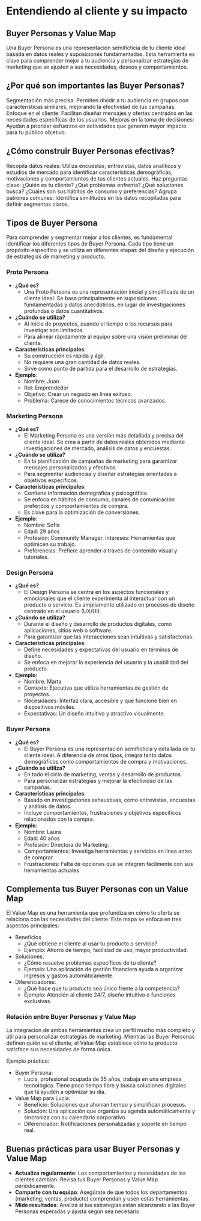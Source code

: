 # Entendiendo al cliente y su impacto

## Buyer Personas y Value Map
Una Buyer Persona es una representación semificticia de tu cliente ideal basada en datos reales y suposiciones fundamentadas. Esta herramienta es clave para comprender mejor a tu audiencia y personalizar estrategias de marketing que se ajusten a sus necesidades, deseos y comportamientos.

## ¿Por qué son importantes las Buyer Personas?
Segmentación más precisa: Permiten dividir a tu audiencia en grupos con características similares, mejorando la efectividad de tus campañas. Enfoque en el cliente: Facilitan diseñar mensajes y ofertas centrados en las necesidades específicas de los usuarios. Mejoras en la toma de decisiones: Ayudan a priorizar esfuerzos en actividades que generen mayor impacto para tu público objetivo.

## ¿Cómo construir Buyer Personas efectivas?
Recopila datos reales: Utiliza encuestas, entrevistas, datos analíticos y estudios de mercado para identificar características demográficas, motivaciones y comportamientos de tus clientes actuales. Haz preguntas clave: ¿Quién es tu cliente? ¿Qué problemas enfrenta? ¿Qué soluciones busca? ¿Cuáles son sus hábitos de consumo y preferencias? Agrupa patrones comunes: Identifica similitudes en los datos recopilados para definir segmentos claros.

## Tipos de Buyer Persona
Para comprender y segmentar mejor a los clientes, es fundamental identificar los diferentes tipos de Buyer Persona. Cada tipo tiene un propósito específico y se utiliza en diferentes etapas del diseño y ejecución de estrategias de marketing y producto.

### Proto Persona
- **¿Qué es?**
    - Una Proto Persona es una representación inicial y simplificada de un cliente ideal. Se basa principalmente en suposiciones fundamentadas y datos anecdóticos, en lugar de investigaciones profundas o datos cuantitativos.
- **¿Cuándo se utiliza?**
    - Al inicio de proyectos, cuando el tiempo o los recursos para investigar son limitados.
    - Para alinear rápidamente al equipo sobre una visión preliminar del cliente.
- **Características principales**:
    - Su construcción es rápida y ágil.
    - No requiere una gran cantidad de datos reales.
    - Sirve como punto de partida para el desarrollo de estrategias.
- **Ejemplo**:
    - Nombre: Juan
    - Rol: Emprendedor
    - Objetivo: Crear un negocio en línea exitoso.
    - Problema: Carece de conocimientos técnicos avanzados.

### Marketing Persona
- **¿Qué es?**
    - El Marketing Persona es una versión más detallada y precisa del cliente ideal. Se crea a partir de datos reales obtenidos mediante investigaciones de mercado, análisis de datos y encuestas.
- **¿Cuándo se utiliza?**
    - En la planificación de campañas de marketing para garantizar mensajes personalizados y efectivos.
    - Para segmentar audiencias y diseñar estrategias orientadas a objetivos específicos.
- **Características principales**:
    - Contiene información demográfica y psicográfica.
    - Se enfoca en hábitos de consumo, canales de comunicación preferidos y comportamientos de compra.
    - Es clave para la optimización de conversiones.
- **Ejemplo**:
    - Nombre: Sofía
    - Edad: 29 años
    - Profesión: Community Manager. Intereses: Herramientas que optimicen su trabajo.
    - Preferencias: Prefiere aprender a través de contenido visual y tutoriales.

### Design Persona
- **¿Qué es?**
    - El Design Persona se centra en los aspectos funcionales y emocionales que el cliente experimenta al interactuar con un producto o servicio. Es ampliamente utilizado en procesos de diseño centrado en el usuario (UX/UI).
- **¿Cuándo se utiliza?**
    - Durante el diseño y desarrollo de productos digitales, como aplicaciones, sitios web o software. 
    - Para garantizar que las interacciones sean intuitivas y satisfactorias.
- **Características principales**:
    - Define necesidades y expectativas del usuario en términos de diseño. 
    - Se enfoca en mejorar la experiencia del usuario y la usabilidad del producto.
- **Ejemplo**:
    - Nombre: Marta 
    - Contexto: Ejecutiva que utiliza herramientas de gestión de proyectos. 
    - Necesidades: Interfaz clara, accesible y que funcione bien en dispositivos móviles. 
    - Expectativas: Un diseño intuitivo y atractivo visualmente.

### Buyer Persona
- **¿Qué es?**
    - El Buyer Persona es una representación semificticia y detallada de tu cliente ideal. A diferencia de otros tipos, integra tanto datos demográficos como comportamientos de compra y motivaciones.
- **¿Cuándo se utiliza?**
    - En todo el ciclo de marketing, ventas y desarrollo de productos.
    - Para personalizar estrategias y mejorar la efectividad de las campañas.
- **Características principales**:
    - Basado en investigaciones exhaustivas, como entrevistas, encuestas y análisis de datos.
    - Incluye comportamientos, frustraciones y objetivos específicos relacionados con la compra.
- **Ejemplo**:
    - Nombre: Laura
    - Edad: 40 años
    - Profesión: Directora de Marketing.
    - Comportamientos: Investiga herramientas y servicios en línea antes de comprar.
    - Frustraciones: Falta de opciones que se integren fácilmente con sus herramientas actuales

## Complementa tus Buyer Personas con un Value Map
El Value Map es una herramienta que profundiza en cómo tu oferta se relaciona con las necesidades del cliente. Este mapa se enfoca en tres aspectos principales:
- Beneficios
    - ¿Qué obtiene el cliente al usar tu producto o servicio?
    - Ejemplo: Ahorro de tiempo, facilidad de uso, mayor productividad.
- Soluciones:
    - ¿Cómo resuelve problemas específicos de tu cliente?
    - Ejemplo: Una aplicación de gestión financiera ayuda a organizar ingresos y gastos automáticamente.
- Diferenciadores:
    - ¿Qué hace que tu producto sea único frente a la competencia?
    - Ejemplo: Atención al cliente 24/7, diseño intuitivo o funciones exclusivas.

### Relación entre Buyer Personas y Value Map
La integración de ambas herramientas crea un perfil mucho más completo y útil para personalizar estrategias de marketing. Mientras las Buyer Personas definen quién es el cliente, el Value Map establece cómo tu producto satisface sus necesidades de forma única.

Ejemplo práctico:
- Buyer Persona:
    - Lucía, profesional ocupada de 35 años, trabaja en una empresa tecnológica. Tiene poco tiempo libre y busca soluciones digitales que la ayuden a optimizar su día.
- Value Map para Lucía:
    - Beneficio: Soluciones que ahorran tiempo y simplifican procesos.
    - Solución: Una aplicación que organiza su agenda automáticamente y sincroniza con su calendario corporativo.
    - Diferenciador: Notificaciones personalizadas y soporte en tiempo real.

## Buenas prácticas para usar Buyer Personas y Value Map
- **Actualiza regularmente**: Los comportamientos y necesidades de los clientes cambian. Revisa tus Buyer Personas y Value Map periódicamente.
- **Comparte con tu equipo**: Asegúrate de que todos los departamentos (marketing, ventas, producto) comprendan y usen estas herramientas.
- **Mide resultados**: Analiza si tus estrategias están alcanzando a las Buyer Personas esperadas y ajusta según sea necesario.